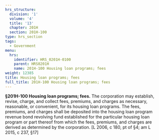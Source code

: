 ```yaml
---
hrs_structure:
  division: '1'
  volume: '4'
  title: '13'
  chapter: 201H
  section: 201H-100
type: hrs_section
tags:
  - Government
menu:
  hrs:
    identifier: HRS_0201H-0100
    parent: HRS0201H
    name: 201H-100 Housing loan programs; fees
weight: 12385
title: Housing loan programs; fees
full_title: 201H-100 Housing loan programs; fees
---
```

**§201H-100 Housing loan programs; fees.** The corporation may establish, revise, charge, and collect fees, premiums, and charges as necessary, reasonable, or convenient, for its housing loan programs. The fees, premiums, and charges shall be deposited into the housing loan program revenue bond revolving fund established for the particular housing loan program or part thereof from which the fees, premiums, and charges are derived as determined by the corporation. [L 2006, c 180, pt of §4; am L 2015, c 237, §17]